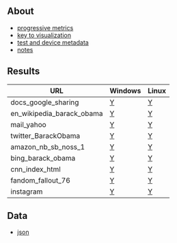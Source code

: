 ## About
- [progressive metrics](/docs/about_1.md)
- [key to visualization](/docs/about_2.md)
- [test and device metadata](/docs/results_metadata.md)
- [notes](/docs/observations_notes.md)


## Results
<table>
<thead>
	<tr>
		<th>URL</th>
		<th>Windows</th>
		<th>Linux</th>
	</tr>
</thead>
<tbody>
	<tr>
		<td>docs_google_sharing</td>
		<td><a href="~/pages/2025-02-12-windows-11-docs_google_sharing-aggregate.svg">Y</a></td>
		<td><a href="~/pages/2025-02-12-linux-18-docs_google_sharing-aggregate.svg">Y</a></td>
	</tr>
	<tr>
		<td>en_wikipedia_barack_obama</td>
		<td><a href="~/pages/2025-02-12-windows-11-en_wikipedia_barack_obama-aggregate.svg">Y</a></td>
		<td><a href="~/pages/2025-02-12-linux-18-en_wikipedia_barack_obama-aggregate.svg">Y</a></td>
	</tr>
	<tr>
		<td>mail_yahoo</td>
		<td><a href="~/pages/2025-02-12-windows-11-mail_yahoo-aggregate.svg">Y</a></td>
		<td><a href="~/pages/2025-02-12-linux-18-mail_yahoo-aggregate.svg">Y</a></td>
	</tr>
	<tr>
		<td>twitter_BarackObama</td>
		<td><a href="~/pages/2025-02-12-windows-11-twitter_BarackObama-aggregate.svg">Y</a></td>
		<td><a href="~/pages/2025-02-12-linux-18-twitter_BarackObama-aggregate.svg">Y</a></td>
	</tr>
	<tr>
		<td>amazon_nb_sb_noss_1</td>
		<td><a href="~/pages/2025-02-12-windows-11-amazon_nb_sb_noss_1-aggregate.svg">Y</a></td>
		<td><a href="~/pages/2025-02-12-linux-18-amazon_nb_sb_noss_1-aggregate.svg">Y</a></td>
	</tr>
	<tr>
		<td>bing_barack_obama</td>
		<td><a href="~/pages/2025-02-12-windows-11-bing_barack_obama-aggregate.svg">Y</a></td>
		<td><a href="~/pages/2025-02-12-linux-18-bing_barack_obama-aggregate.svg">Y</a></td>
	</tr>
	<tr>
		<td>cnn_index_html</td>
		<td><a href="~/pages/2025-02-12-windows-11-cnn_index_html-aggregate.svg">Y</a></td>
		<td><a href="~/pages/2025-02-12-linux-18-cnn_index_html-aggregate.svg">Y</a></td>
	</tr>
	<tr>
		<td>fandom_fallout_76</td>
		<td><a href="~/pages/2025-02-12-windows-11-fandom_fallout_76-aggregate.svg">Y</a></td>
		<td><a href="~/pages/2025-02-12-linux-18-fandom_fallout_76-aggregate.svg">Y</a></td>
	</tr>
	<tr>
		<td>instagram</td>
		<td><a href="~/pages/2025-02-12-windows-11-instagram-aggregate.svg">Y</a></td>
		<td><a href="~/pages/2025-02-12-linux-18-instagram-aggregate.svg">Y</a></td>
	</tr>

</tbody>
</table>


## Data
* [json](https://github.com/bdekoz/midnight.ci-2025-02/tree/main/results)
